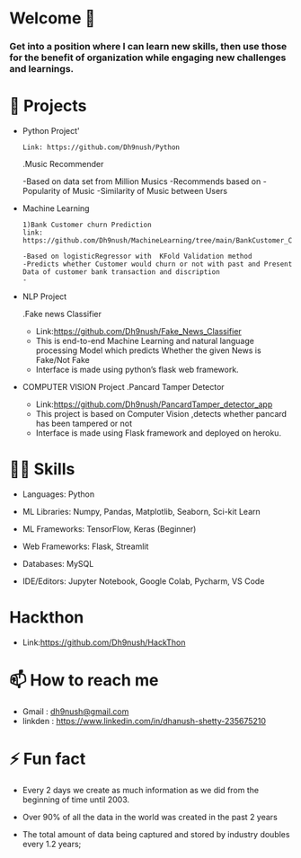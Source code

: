 # Welcome  👋



<!--
*Dh9nush/Dh9nush* is a ✨ special ✨ repository because its `README.md` (this file) appears on your GitHub profile.

Here are some ideas to get you started:

- 🔭 I’m currently working on ...
- 🌱 I’m currently learning ...
- 👯 I’m looking to collaborate on ...
- 🤔 I’m looking for help with ...
- 💬 Ask me about ...
- 📫 How to reach me: ...
- 😄 Pronouns: ...
- ⚡ Fun fact: ...
-->

### Get into a position where I can learn new skills, then use those for the benefit of organization while engaging new challenges and learnings.



# 📑 Projects 
- Python Project'
     
      Link: https://github.com/Dh9nush/Python
      
     .Music Recommender
     
     -Based on data set  from Million Musics 
     -Recommends based on
     -Popularity of Music
     -Similarity of Music between Users
- Machine Learning

      1)Bank Customer churn Prediction
      link: https://github.com/Dh9nush/MachineLearning/tree/main/BankCustomer_Churn_predection
      
      -Based on logisticRegressor with  KFold Validation method 
      -Predicts whether Customer would churn or not with past and Present Data of customer bank transaction and discription
      -
      
- NLP Project
     
     .Fake news Classifier
     - Link:https://github.com/Dh9nush/Fake_News_Classifier
     - This is end-to-end Machine Learning and natural language processing Model which predicts Whether the given News is Fake/Not Fake
     - Interface is made using python’s flask web framework.


- COMPUTER VISION Project
     .Pancard Tamper Detector
     - Link:https://github.com/Dh9nush/PancardTamper_detector_app
     - This project is based on Computer Vision ,detects whether pancard  has been tampered or not
     - Interface is made using Flask framework and deployed on heroku.




   
   
# 🤹‍♂️ Skills
   - Languages: Python
   
   - ML Libraries: Numpy, Pandas, Matplotlib, Seaborn, Sci-kit Learn
   
   - ML Frameworks: TensorFlow, Keras (Beginner)
   
   - Web Frameworks: Flask, Streamlit
   
   - Databases: MySQL
   
   - IDE/Editors: Jupyter Notebook, Google Colab, Pycharm, VS Code
   
# Hackthon
   - Link:https://github.com/Dh9nush/HackThon
     
     
# 📫 How to reach me 
   
   
   - Gmail : dh9nush@gmail.com
   - linkden : https://www.linkedin.com/in/dhanush-shetty-235675210
     
     
# ⚡ Fun fact 
   - Every 2 days we create as much information as we did from the beginning of time until 2003.
   
   - Over 90% of all the data in the world was created in the past 2 years
   
   - The total amount of data being captured and stored by industry doubles every 1.2 years;
